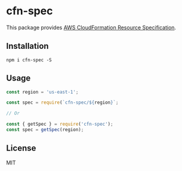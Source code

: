 # cfn-spec

This package provides [AWS CloudFormation Resource Specification](https://docs.aws.amazon.com/AWSCloudFormation/latest/UserGuide/cfn-resource-specification.html).

## Installation

```
npm i cfn-spec -S
```

## Usage

``` javascript
const region = 'us-east-1';

const spec = require(`cfn-spec/${region}`;

// Or

const { getSpec } = require('cfn-spec');
const spec = getSpec(region);
```

## License

MIT
